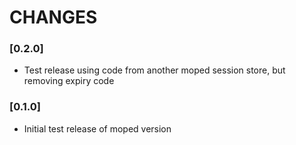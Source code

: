 CHANGES
=======

### [0.2.0]

  * Test release using code from another moped session store, but removing expiry code


### [0.1.0]

  * Initial test release of moped version
